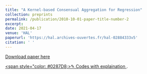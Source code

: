 ```yaml
---
title: "A Kernel-based Consensual Aggregation for Regression"
collection: preprints
permalink: /publication/2010-10-01-paper-title-number-2
excerpt: 
date: 2021-04-17
venue: 'HAL'
paperurl: 'https://hal.archives-ouvertes.fr/hal-02884333v5'
citation: ' '
---
```


[Download paper here](https://hal.archives-ouvertes.fr/hal-02884333v5)

[<span style="color: #0287D8;>&#9998; Codes with explaination </span>](/files/KernelAggReg/KernelAggReg.html).
